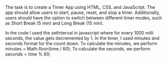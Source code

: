 The task is to create a Timer App using HTML, CSS, and JavaScript. 
The app should allow users to start, pause, reset, and stop a timer.
Additionally, users should have the option to switch between different timer modes, such as Short Break (5 min) and Long Break (15 min).  

In the code I used the setInterval in javascript where for every 1000 milli seconds, the value gets decremented by 1.
In the timer, I used minutes and seconds format for the count down.
To calculate the minutes, we perform minutes = Math.floor(time / 60);
To calculate the seconds, we perform seconds = time % 60;

